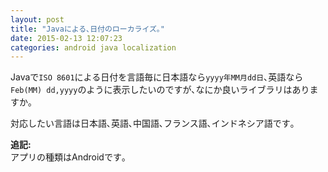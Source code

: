 ```yaml
---
layout: post
title: "Javaによる､日付のローカライズ｡"
date: 2015-02-13 12:07:23
categories: android java localization
---
```

<p>Javaで<code>ISO 8601</code>による日付を言語毎に日本語なら<code>yyyy年MM月dd日</code>､英語なら<code>Feb(MM) dd,yyyy</code>のように表示したいのですが､なにか良いライブラリはありますか｡</p>

<p>対応したい言語は日本語､英語､中国語､フランス語､インドネシア語です｡</p>

<p><strong>追記:</strong><br>
アプリの種類はAndroidです｡</p>
